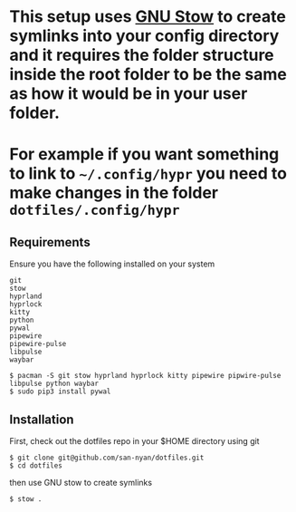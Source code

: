 # This setup uses [GNU Stow](https://www.gnu.org/software/stow/) to create symlinks into your config directory and it requires the folder structure inside the root folder to be the same as how it would be in your user folder. 
# For example if you want something to link to `~/.config/hypr` you need to make changes in the folder `dotfiles/.config/hypr`



## Requirements

Ensure you have the following installed on your system

```
git
stow
hyprland
hyprlock
kitty
python
pywal
pipewire
pipewire-pulse
libpulse
waybar
```

```
$ pacman -S git stow hyprland hyprlock kitty pipewire pipwire-pulse libpulse python waybar
$ sudo pip3 install pywal
```


## Installation

First, check out the dotfiles repo in your $HOME directory using git

```
$ git clone git@github.com/san-nyan/dotfiles.git
$ cd dotfiles
```

then use GNU stow to create symlinks

```
$ stow .
```
